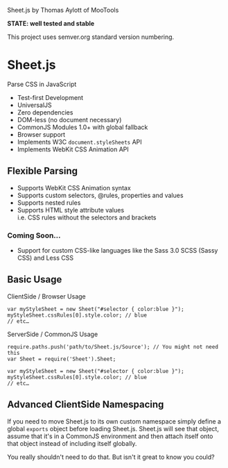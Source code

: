 Sheet.js by Thomas Aylott of MooTools

**STATE: well tested and stable**

This project uses semver.org standard version numbering.

Sheet.js
========
Parse CSS in JavaScript

* Test-first Development
* UniversalJS
* Zero dependencies
* DOM-less (no document necessary)
* CommonJS Modules 1.0+ with global fallback
* Browser support
* Implements W3C `document.styleSheets` API
* Implements WebKit CSS Animation API


Flexible Parsing
----------------

* Supports WebKit CSS Animation syntax
* Supports custom selectors, @rules, properties and values
* Supports nested rules
* Supports HTML style attribute values  
	i.e. CSS rules without the selectors and brackets

### Coming Soon…

* Support for custom CSS-like languages like the Sass 3.0 SCSS (Sassy CSS) and Less CSS


Basic Usage
-----------

ClientSide / Browser Usage

	var myStyleSheet = new Sheet("#selector { color:blue }");
	myStyleSheet.cssRules[0].style.color; // blue
	// etc…

ServerSide / CommonJS Usage

	require.paths.push('path/to/Sheet.js/Source'); // You might not need this
	var Sheet = require('Sheet').Sheet;
	
	var myStyleSheet = new Sheet("#selector { color:blue }");
	myStyleSheet.cssRules[0].style.color; // blue
	// etc…


Advanced ClientSide Namespacing
-------------------------------
If you need to move Sheet.js to its own custom namespace simply define a global `exports` object before loading Sheet.js. Sheet.js will see that object, assume that it's in a CommonJS environment and then attach itself onto that object instead of including itself globally.

You really shouldn't need to do that.
But isn't it great to know you could?
